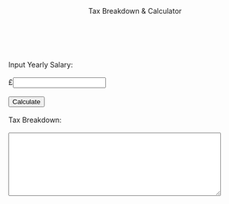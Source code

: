 <!doctype html>

<html lang="en">
<head>
  <meta charset="utf-8">

  <title>Tax Breakdown & Calculator</title>

  <link rel="stylesheet" type="text/css" href="stylesheet.css" media="screen" />
  <link href="https://fonts.googleapis.com/css?family=David+Libre" rel="stylesheet">
</head>

<body>

  <header>Tax Breakdown & Calculator</header>
  <br>
  <br>
  <section>
    <label>Input Yearly Salary:</label>
    <br><br>
    <label>£</label><input type="text" id = "income" />
    <br><br>
    <input type="button" value="Calculate" name="calculate" id = "calculate" />
    <br><br>
  <label>Tax Breakdown:</label>
    <br><br>
  <textarea name="text" rows="8" cols="50" wrap="soft" id="tax"></textarea>
</section>

  <script src="script.js"></script>
</body>
</html>
